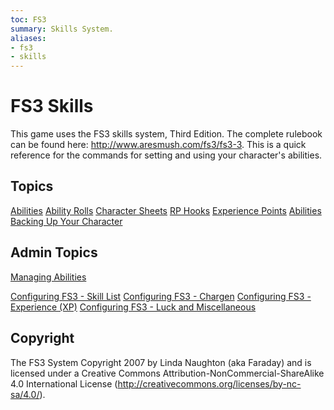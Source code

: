 ```yaml
---
toc: FS3
summary: Skills System.
aliases:
- fs3
- skills
---
```

# FS3 Skills

This game uses the FS3 skills system, Third Edition.  The complete rulebook can be found here:  http://www.aresmush.com/fs3/fs3-3.  This is a quick reference for the commands for setting and using your character's abilities.

## Topics

[Abilities](/help/fs3skills/abilities)
[Ability Rolls](/help/fs3skills/roll)
[Character Sheets](/help/fs3skills/sheet)
[RP Hooks](/help/fs3skills/hooks)
[Experience Points](/help/fs3skills/xp)
[Abilities](/help/fs3skills/abilities)
[Backing Up Your Character](/help/fs3skills/backup)

## Admin Topics

[Managing Abilities](/help/fs3skills/admin)

[Configuring FS3 - Skill List](/help/fs3skills/config_skills)
[Configuring FS3 - Chargen](/help/fs3skills/config_chargen)
[Configuring FS3 - Experience (XP)](/help/fs3skills/config_xp)
[Configuring FS3 - Luck and Miscellaneous](/help/fs3skills/config_misc)

## Copyright

The FS3 System Copyright 2007 by Linda Naughton (aka Faraday) and is licensed under a Creative Commons Attribution-NonCommercial-ShareAlike 4.0 International License (http://creativecommons.org/licenses/by-nc-sa/4.0/).